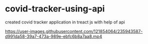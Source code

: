 # covid-tracker-using-api
created covid tracker application in treact js with help of api 


https://user-images.githubusercontent.com/121854064/235943587-d991da58-39a7-473a-989e-ebfc6b8a7aa8.mp4

